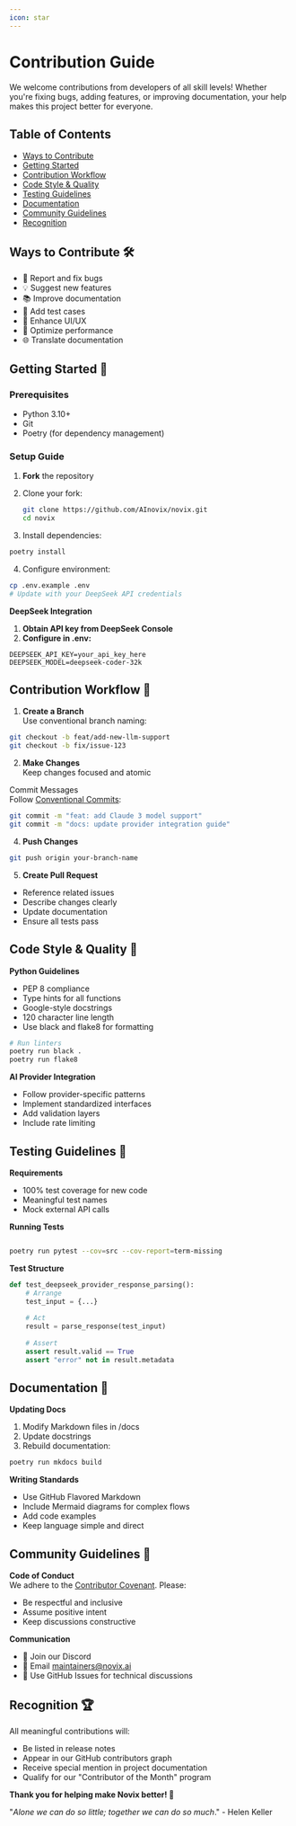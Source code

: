 ```yaml
---
icon: star
---
```


# Contribution Guide&#x20;

We welcome contributions from developers of all skill levels! Whether you're fixing bugs, adding features, or improving documentation, your help makes this project better for everyone.

## Table of Contents

* [Ways to Contribute](CONTRIBUTING.md#ways-to-contribute)
* [Getting Started](CONTRIBUTING.md#getting-started)
* [Contribution Workflow](CONTRIBUTING.md#contribution-workflow)
* [Code Style & Quality](CONTRIBUTING.md#code-style--quality)
* [Testing Guidelines](CONTRIBUTING.md#testing-guidelines)
* [Documentation](CONTRIBUTING.md#documentation)
* [Community Guidelines](CONTRIBUTING.md#community-guidelines)
* [Recognition](CONTRIBUTING.md#recognition)

## Ways to Contribute 🛠️

* 🐛 Report and fix bugs
* 💡 Suggest new features
* 📚 Improve documentation
* 🧪 Add test cases
* 🎨 Enhance UI/UX
* 🔧 Optimize performance
* 🌐 Translate documentation

## Getting Started 🚀

### Prerequisites

* Python 3.10+
* Git
* Poetry (for dependency management)

### Setup Guide

1. **Fork** the repository
2.  Clone your fork:

    ```bash
    git clone https://github.com/AInovix/novix.git
    cd novix
    ```
3. Install dependencies:

```bash
poetry install
```

4. Configure environment:

```bash
cp .env.example .env
# Update with your DeepSeek API credentials
```

**DeepSeek Integration**

1. **Obtain API key from DeepSeek Console**
2. **Configure in .env:**

```env
DEEPSEEK_API_KEY=your_api_key_here
DEEPSEEK_MODEL=deepseek-coder-32k
```

## Contribution Workflow 🔄

1. **Create a Branch**\
   Use conventional branch naming:

```bash
git checkout -b feat/add-new-llm-support
git checkout -b fix/issue-123
```

2. **Make Changes**\
   Keep changes focused and atomic

Commit Messages\
Follow [Conventional Commits](https://www.conventionalcommits.org/en/v1.0.0/):

```bash
git commit -m "feat: add Claude 3 model support"
git commit -m "docs: update provider integration guide"
```

4. **Push Changes**

```bash
git push origin your-branch-name
```

5. **Create Pull Request**

* Reference related issues
* Describe changes clearly
* Update documentation
* Ensure all tests pass

## Code Style & Quality 📐

**Python Guidelines**

* PEP 8 compliance
* Type hints for all functions
* Google-style docstrings
* 120 character line length
* Use black and flake8 for formatting

```bash
# Run linters
poetry run black .
poetry run flake8
```

**AI Provider Integration**

* Follow provider-specific patterns
* Implement standardized interfaces
* Add validation layers
* Include rate limiting

## Testing Guidelines 🧪

**Requirements**

* 100% test coverage for new code
* Meaningful test names
* Mock external API calls

**Running Tests**

```bash

poetry run pytest --cov=src --cov-report=term-missing
```

**Test Structure**

```python
def test_deepseek_provider_response_parsing():
    # Arrange
    test_input = {...}
    
    # Act 
    result = parse_response(test_input)
    
    # Assert
    assert result.valid == True
    assert "error" not in result.metadata
```

## Documentation 📖

**Updating Docs**

1. Modify Markdown files in /docs
2. Update docstrings
3. Rebuild documentation:

```bash
poetry run mkdocs build
```

**Writing Standards**

* Use GitHub Flavored Markdown
* Include Mermaid diagrams for complex flows
* Add code examples
* Keep language simple and direct

## Community Guidelines 🤝

**Code of Conduct**\
We adhere to the [Contributor Covenant](https://www.contributor-covenant.org/). Please:

* Be respectful and inclusive
* Assume positive intent
* Keep discussions constructive

**Communication**

* 💬 Join our Discord
* 📧 Email maintainers@novix.ai
* 🐞 Use GitHub Issues for technical discussions

## Recognition 🏆

All meaningful contributions will:

* Be listed in release notes
* Appear in our GitHub contributors graph
* Receive special mention in project documentation
* Qualify for our "Contributor of the Month" program

**Thank you for helping make Novix better! 🎉**

"_Alone we can do so little; together we can do so much_." - Helen Keller
